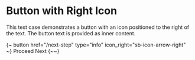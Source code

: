 # Button with Right Icon

This test case demonstrates a button with an icon positioned to the right of the text.
The button text is provided as inner content.

{~ button href="/next-step" type="info" icon_right="sb-icon-arrow-right" ~}
Proceed Next
{~~}